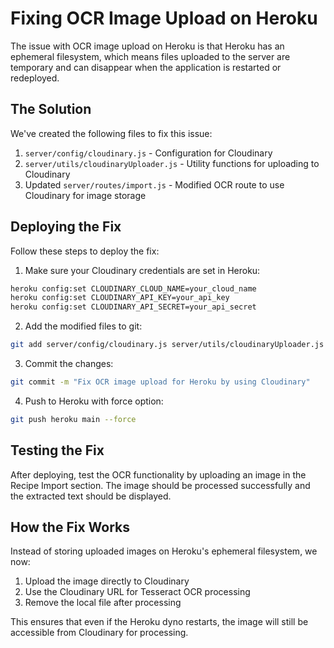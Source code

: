 # Fixing OCR Image Upload on Heroku

The issue with OCR image upload on Heroku is that Heroku has an ephemeral filesystem, which means files uploaded to the server are temporary and can disappear when the application is restarted or redeployed.

## The Solution

We've created the following files to fix this issue:

1. `server/config/cloudinary.js` - Configuration for Cloudinary
2. `server/utils/cloudinaryUploader.js` - Utility functions for uploading to Cloudinary
3. Updated `server/routes/import.js` - Modified OCR route to use Cloudinary for image storage

## Deploying the Fix

Follow these steps to deploy the fix:

1. Make sure your Cloudinary credentials are set in Heroku:

```bash
heroku config:set CLOUDINARY_CLOUD_NAME=your_cloud_name
heroku config:set CLOUDINARY_API_KEY=your_api_key
heroku config:set CLOUDINARY_API_SECRET=your_api_secret
```

2. Add the modified files to git:

```bash
git add server/config/cloudinary.js server/utils/cloudinaryUploader.js server/routes/import.js
```

3. Commit the changes:

```bash
git commit -m "Fix OCR image upload for Heroku by using Cloudinary"
```

4. Push to Heroku with force option:

```bash
git push heroku main --force
```

## Testing the Fix

After deploying, test the OCR functionality by uploading an image in the Recipe Import section. The image should be processed successfully and the extracted text should be displayed.

## How the Fix Works

Instead of storing uploaded images on Heroku's ephemeral filesystem, we now:

1. Upload the image directly to Cloudinary
2. Use the Cloudinary URL for Tesseract OCR processing
3. Remove the local file after processing

This ensures that even if the Heroku dyno restarts, the image will still be accessible from Cloudinary for processing. 